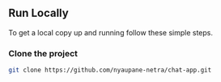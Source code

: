 ## Run Locally

To get a local copy up and running follow these simple steps.

### Clone the project

```bash
git clone https://github.com/nyaupane-netra/chat-app.git
